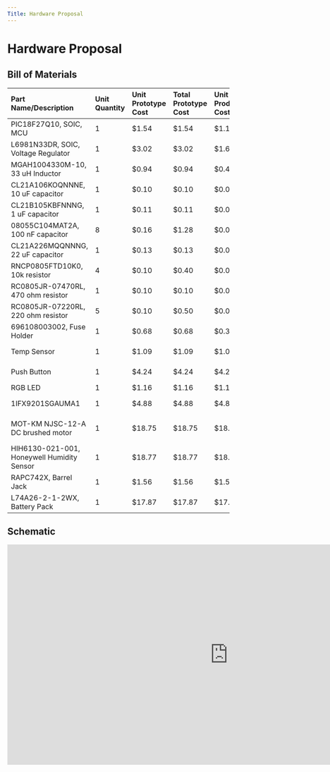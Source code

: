 ```yaml
---
Title: Hardware Proposal
---
```

# Hardware Proposal
## Bill of Materials

|Part Name/Description|Unit Quantity|Unit Prototype Cost|Total Prototype Cost|Unit Production Cost|Total Production Cost|Manufacturer|Manufacturer Part #|Vendor Link|Datasheet Link|Supplier|Supplier Part #|# Ordered|Date Ordered|# Received|Surplus|Schematic Reference Designators|
|:----|:----|:----|:----|:----|:----|:----|:----|:----|:----|:----|:----|:----|:----|:----|:----|:----|
|PIC18F27Q10, SOIC, MCU|1|$1.54|$1.54|$1.17|$1.17|Microchip|PIC18F27Q10-I/SO|https://www.microchip.com/en-us/product/PIC18F27Q10#purchase-from-store|https://ww1.microchip.com/downloads/aemDocuments/documents/MCU08/ProductDocuments/DataSheets/PIC18F27-47Q10-Data-Sheet-40002043E.pdf|Microchip|PIC18F27Q10-I/SO|5|2/15/2023| |-1|U2|
|L6981N33DR, SOIC, Voltage Regulator|1|$3.02|$3.02|$1.61|$1.61|STMicroelectronics|L6981N33DR|https://www.digikey.com/en/products/detail/stmicroelectronics/L6981N33DR/16841571|https://www.st.com/content/ccc/resource/technical/document/datasheet/group3/6f/60/06/44/3f/c5/43/f7/DM00747618/files/DM00747618.pdf/jcr:content/translations/en.DM00747618.pdf|Digikey|497-L6981N33DRCT-ND|5|2/15/2023| |-1|U1|
|MGAH1004330M-10, 33 uH Inductor|1|$0.94|$0.94|$0.42|$0.42|Laird-Signal Integrity Products|MGAH1004330M-10|https://www.digikey.com/en/products/detail/laird-signal-integrity-products/MGAH1004330M-10/16731131|https://www.laird.com/sites/default/files/2022-01/MGAH1004%20Series.pdf|Digikey|240-MGAH1004330M-10CT-ND |5|2/15/2023| |-1|L1|
|CL21A106KOQNNNE, 10 uF capacitor|1|$0.10|$0.10|$0.02|$0.02|Samsung Electro-mechanics|CL21A106KOQNNNE|https://www.digikey.com/en/products/detail/samsung-electro-mechanics/CL21A106KOQNNNE/3886754|https://media.digikey.com/pdf/Data%20Sheets/Samsung%20PDFs/CL21A106KOQNNNE_Spec.pdf|Digikey|1276-1096-1-ND|25|2/15/2023| |-1|C3|
|CL21B105KBFNNNG, 1 uF capacitor|1|$0.11|$0.11|$0.02|$0.02|Samsung Electro-mechanics|CL21B105KBFNNNG|https://www.digikey.com/en/products/detail/samsung-electro-mechanics/CL21B105KBFNNNG/3894467|https://media.digikey.com/pdf/Data%20Sheets/Samsung%20PDFs/CL21B105KBFNNNG_Spec.pdf|Digikey|1276-6470-1-ND|25|2/15/2023| |-1|C2|
|08055C104MAT2A, 100 nF capacitor|8|$0.16|$1.28|$0.03|$0.24|KYOCERA AVX|08055C104MAT2A|https://www.digikey.com/en/products/detail/kyocera-avx/08055C104MAT2A/929983|https://datasheets.kyocera-avx.com/X7RDielectric.pdf|Digikey|478-3351-1-ND|25|2/15/2023| |-8|C4,C5, C6, C7,C8,C9|
|CL21A226MQQNNNG, 22 uF capacitor|1|$0.13|$0.13|$0.02|$0.02|Samsung Electro-mechanics|CL21A226MQQNNNG|https://www.digikey.com/en/products/detail/samsung-electro-mechanics/CL21A226MQQNNNG/3894436|https://media.digikey.com/pdf/Data%20Sheets/Samsung%20PDFs/CL21A226MQQNNNG_Spec.pdf|Digikey|1276-6460-1-ND|25|2/15/2023| |-1|C1|
|RNCP0805FTD10K0, 10k resistor|4|$0.10|$0.40|$0.01|$0.04|Stackpole Electronics|RNCP0805FTD10K0|https://www.digikey.com/en/products/detail/stackpole-electronics-inc/RNCP0805FTD10K0/2240262|https://www.seielect.com/Catalog/SEI-RNCP.pdf|Digikey|RNCP0805FTD10K0CT-ND|25|2/15/2023| |-4|R1, R6, R7,R11|
|RC0805JR-07470RL, 470 ohm resistor|1|$0.10|$0.10|$0.01|$0.01|Yageo|RC0805JR-07470RL|https://www.digikey.com/en/products/detail/yageo/RC0805JR-07470RL/728333|https://www.yageo.com/upload/media/product/productsearch/datasheet/rchip/PYu-RC_Group_51_RoHS_L_12.pdf|Digikey|311-470ARCT-ND|25|2/15/2023| |-1|R2|
|RC0805JR-07220RL, 220 ohm resistor|5|$0.10|$0.50|$0.01|$0.05|Yageo|RC0805JR-07220RL|Link|Link|Digikey|311-220ARCT-ND|25|2/21/2023| |-5|R3, R5, R8, R9, R10|
|696108003002, Fuse Holder|1|$0.68|$0.68|$0.39|$0.39|Wurth Elektronik|6.96108E+11|https://www.digikey.com/en/products/detail/w%C3%BCrth-elektronik/696108003002/7244560|https://www.we-online.com/components/products/datasheet/696108003002.pdf|Digikey|732-11376-ND|5|2/15/2023| |-1|F1|
|Temp Sensor|1|$1.09|$1.09|$1.09|$1.09|Microchip Technology|TC74A4-3.3VCTTR|Link|Link|Digikey|TC74A4-3.3VCTDKR-ND|0| |5|4|U4|
|Push Button|1|$4.24|$4.24|$4.24|$4.24|E-Switch|RP3502MBRED|Link|Link|Digikey|SWITCH PUSH SPST-NC 3A 120V|0| | |-1|SW1|
|RGB LED|1|$1.16|$1.16|$1.16|$1.16|Kingbright|APTF3216QBDZGSURKC|Link|Link|Digikey|754-2167-6-ND|5|2/15/2023| |-1| |
|1IFX9201SGAUMA1|1|$4.88|$4.88|$4.88|$4.88|Infineon| IFX9201SGAUMA1|Link|Link|Digikey|IFX9201SGAUMA1CT-ND|5|2/15/2023| |-1|U5|
|MOT-KM NJSC-12-A DC brushed motor|1|$18.75|$18.75|$18.75|$18.75|ISL Products international|MOT-KM NJSC-12-A|Digikey|Link|ISL Products international|MOT-KM NJSC-12-A|0| | |-1|U6|
|HIH6130-021-001, Honeywell Humidity Sensor|1|$18.77|$18.77|$18.14|$18.14|Honeywell|HIH6130-021-001|Link|Link|Digikey|HIH6130-021-001|3|2/15/2023| |-1|U7|
|RAPC742X, Barrel Jack|1|$1.56|$1.56|$1.56|$1.56|Switchcraft Inc.|RAPC742X|Link|Link|Digikey|SC1574-ND|2|2/15/2023| |-1|J1|
|L74A26-2-1-2WX, Battery Pack|1|$17.87|$17.87|$17.87|$17.87|Dantona Industries|L74A26-2-1-2WX|Link|Link|Digikey|3145-L74A26-2-1-2WX-ND|0| |3|2|7.5 in|

## Schematic

<embed src="https://egr314-team201.github.io/Assignments/Hardware-Proposal/images/HardwareProposalSCHEMA.pdf " 
       type="application/pdf"
       width = "1000"
       height = "500"/>

